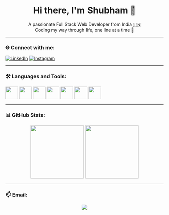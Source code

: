<h1 align="center">Hi there, I'm Shubham 👋</h1>

<p align="center">
  A passionate Full Stack Web Developer from India 🇮🇳<br/>
  Coding my way through life, one line at a time 🚀
</p>

---

### 🌐 Connect with me:

[![LinkedIn](https://img.shields.io/badge/-LinkedIn-0A66C2?style=for-the-badge&logo=linkedin&logoColor=white)]((https://www.linkedin.com/in/shubham-thube-5701a3262?))
[![Instagram](https://img.shields.io/badge/-Instagram-E4405F?style=for-the-badge&logo=instagram&logoColor=white)](https://www.instagram.com/_shubham7702_)

---

### 🛠️ Languages and Tools:

<img src="https://cdn.jsdelivr.net/gh/devicons/devicon/icons/html5/html5-original.svg" width="40" />
<img src="https://cdn.jsdelivr.net/gh/devicons/devicon/icons/css3/css3-original.svg" width="40" />
<img src="https://cdn.jsdelivr.net/gh/devicons/devicon/icons/javascript/javascript-original.svg" width="40" />
<img src="https://cdn.jsdelivr.net/gh/devicons/devicon/icons/bootstrap/bootstrap-original.svg" width="40" />
<img src="https://cdn.jsdelivr.net/gh/devicons/devicon/icons/csharp/csharp-original.svg" width="40" />
<img src="https://cdn.jsdelivr.net/gh/devicons/devicon/icons/dot-net/dot-net-original.svg" width="40" />
<img src="https://cdn.jsdelivr.net/gh/devicons/devicon/icons/react/react-original.svg" width="40" />

---

### 📊 GitHub Stats:

<p align="center">
  <img src="https://github-readme-stats.vercel.app/api?username=shubham774102&show_icons=true&theme=tokyonight" height="170" />
  <img src="https://github-readme-stats.vercel.app/api/top-langs/?username=shubham774102&layout=compact&theme=tokyonight" height="170" />
</p>

---

### 📫 Email:

<p align="center">
  <a href="mailto:your.email@example.com"><img src="https://img.shields.io/badge/Email-D14836?style=for-the-badge&logo=gmail&logoColor=white" /></a>
</p>
